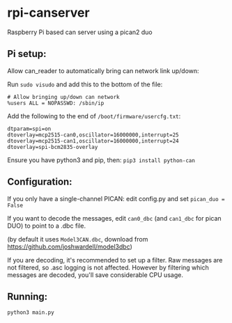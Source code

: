 # rpi-canserver
Raspberry Pi based can server using a pican2 duo


## Pi setup:

Allow can_reader to automatically bring can network link up/down:

Run `sudo visudo` and add this to the bottom of the file:
```
# Allow bringing up/down can network
%users ALL = NOPASSWD: /sbin/ip
```

Add the following to the end of `/boot/firmware/usercfg.txt`:
```
dtparam=spi=on
dtoverlay=mcp2515-can0,oscillator=16000000,interrupt=25
dtoverlay=mcp2515-can1,oscillator=16000000,interrupt=24
dtoverlay=spi-bcm2835-overlay
```

Ensure you have python3 and pip, then: `pip3 install python-can`

## Configuration:

If you only have a single-channel PICAN: edit config.py and set `pican_duo = False`

If you want to decode the messages, edit `can0_dbc` (and `can1_dbc` for pican DUO) to point to a .dbc file.

(by default it uses `Model3CAN.dbc`, download from https://github.com/joshwardell/model3dbc)

If you are decoding, it's recommended to set up a filter. Raw messages are not filtered, so .asc logging is not affected. 
However by filtering which messages are decoded, you'll save considerable CPU usage.

## Running:

`python3 main.py`